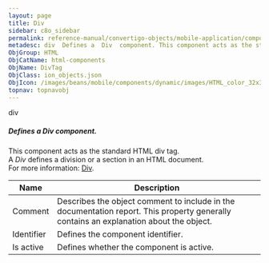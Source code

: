 ```yaml
---
layout: page
title: Div
sidebar: c8o_sidebar
permalink: reference-manual/convertigo-objects/mobile-application/components/html-components/div/
metadesc: div  Defines a  Div  component. This component acts as the standard HTML div tag. A  Div  defines a division or a section in an HTML document.  For mo
ObjGroup: HTML
ObjCatName: html-components
ObjName: DivTag
ObjClass: ion_objects.json
ObjIcon: /images/beans/mobile/components/dynamic/images/HTML_color_32x32.png
topnav: topnavobj
---
```

div<br/>

##### Defines a <i>Div</i> component.<br/>
This component acts as the standard HTML div tag.<br/>
A <i>Div</i> defines a division or a section in an HTML document.<br/>
 For more information: <a href='https://www.w3schools.com/tags/tag_div.asp' target='_blank'>Div</a>.

Name | Description 
--- | ---
Comment | Describes the object comment to include in the documentation report.  This property generally contains an explanation about the object. 
Identifier | Defines the component identifier.  
Is active | Defines whether the component is active. 

